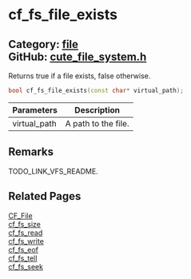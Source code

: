 [](../header.md ':include')

# cf_fs_file_exists

Category: [file](/api_reference?id=file)  
GitHub: [cute_file_system.h](https://github.com/RandyGaul/cute_framework/blob/master/include/cute_file_system.h)  
---

Returns true if a file exists, false otherwise.

```cpp
bool cf_fs_file_exists(const char* virtual_path);
```

Parameters | Description
--- | ---
virtual_path | A path to the file.

## Remarks

TODO_LINK_VFS_README.

## Related Pages

[CF_File](/file/cf_file.md)  
[cf_fs_size](/file/cf_fs_size.md)  
[cf_fs_read](/file/cf_fs_read.md)  
[cf_fs_write](/file/cf_fs_write.md)  
[cf_fs_eof](/file/cf_fs_eof.md)  
[cf_fs_tell](/file/cf_fs_tell.md)  
[cf_fs_seek](/file/cf_fs_seek.md)  
